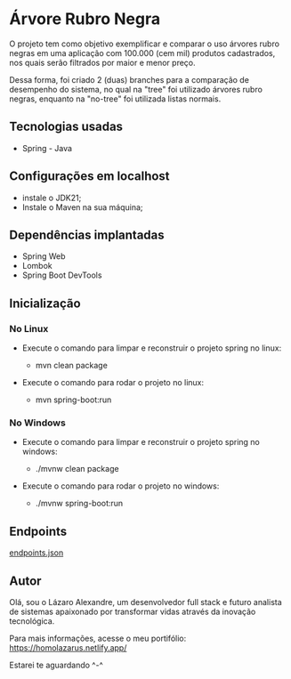 # Árvore Rubro Negra 

O projeto tem como objetivo exemplificar e comparar o uso árvores rubro negras em uma aplicação com 100.000 (cem mil) produtos cadastrados, nos quais serão filtrados por maior e menor preço. 

Dessa forma, foi criado 2 (duas) branches para a comparação de desempenho do sistema, no qual na "tree" foi utilizado árvores rubro negras, enquanto na "no-tree" foi utilizada listas normais.

## Tecnologias usadas

- Spring - Java

## Configurações em localhost
    
  - instale o JDK21; 
  - Instale o Maven na sua máquina;


## Dependências implantadas

- Spring Web
- Lombok
- Spring Boot DevTools

## Inicialização

### No Linux
        
  - Execute o comando para limpar e reconstruir o projeto spring no linux:
    - mvn clean package
    
  - Execute o comando para rodar o projeto no linux:
    - mvn spring-boot:run


### No Windows

  - Execute o comando para limpar e reconstruir o projeto spring no windows:
    -  ./mvnw clean package
        
  - Execute o comando para rodar o projeto no windows:
    - ./mvnw spring-boot:run

## Endpoints

[endpoints.json](./endpoints.json)

## Autor

Olá, sou o Lázaro Alexandre, um desenvolvedor full stack e futuro analista de sistemas apaixonado por transformar vidas através da inovação tecnológica.

Para mais informações, acesse o meu portifólio: https://homolazarus.netlify.app/

Estarei te aguardando ^-^